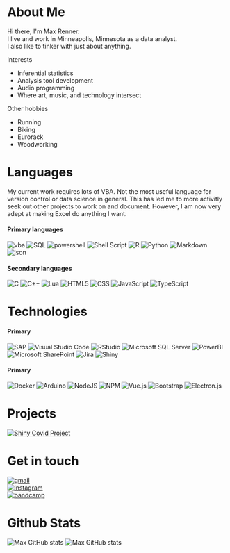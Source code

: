# About Me
Hi there, I'm Max Renner.  
I live and work in Minneapolis, Minnesota as a data analyst.  
I also like to tinker with just about anything. 

Interests
- Inferential statistics
- Analysis tool development
- Audio programming
- Where art, music, and technology intersect
  
Other hobbies
- Running
- Biking
- Eurorack
- Woodworking
  
# Languages
My current work requires lots of VBA. Not the most useful language for version control or data science in general. This has led me to more activitly seek out other projects to work on and document. However, I am now very adept at making Excel do anything I want.

#### Primary languages
![vba](https://img.shields.io/badge/VBA-0078D4?badge&logo=microsoft&logoColor=white)
![SQL](https://img.shields.io/badge/sql-CC2927?style=badge&logo=microsoft%20sql%20server&logoColor=white)
![powershell](https://img.shields.io/badge/powershell-191970?style=badge&logo=powershell&logoColor=white)
![Shell Script](https://img.shields.io/badge/shell_script-%23121011.svg?style=badge&logo=gnu-bash&logoColor=white)
![R](https://img.shields.io/badge/r-%23276DC3.svg?style=badge&logo=r&logoColor=white)
![Python](https://img.shields.io/badge/python-%2314354C.svg?style=badge&logo=python&logoColor=white)
![Markdown](https://img.shields.io/badge/markdown-%23000000.svg?style=badge&logo=markdown&logoColor=white)
![json](https://img.shields.io/badge/json-5E5C5C?style=badge&logo=json&logoColor=white)

#### Secondary languages
![C](https://img.shields.io/badge/c-%2300599C.svg?style=badge&logo=c&logoColor=white)
![C++](https://img.shields.io/badge/c++-%2300599C.svg?style=badge&logo=c%2B%2B&logoColor=white)
![Lua](https://img.shields.io/badge/lua-%232C2D72.svg?style=badge&logo=lua&logoColor=white)
![HTML5](https://img.shields.io/badge/HTML5-E34F26?style=badge&logo=html5&logoColor=white)
![CSS](https://img.shields.io/badge/CSS-239120?&style=badge&logo=css3&logoColor=white)
![JavaScript](https://img.shields.io/badge/javascript-%23323330.svg?style=badge&logo=javascript&logoColor=%23F7DF1E)
![TypeScript](https://img.shields.io/badge/typescript-%23007ACC.svg?style=badge&logo=typescript&logoColor=white)

# Technologies
#### Primary
![SAP](https://img.shields.io/badge/SAP%20BusinessObjects%20Web%20Intelligence-white?style=badge&logo=SAP&logoColor=blue)
![Visual Studio Code](https://img.shields.io/badge/VisualStudioCode-0078d7.svg?style=badge&logo=visual-studio-code&logoColor=white)
![RStudio](https://img.shields.io/badge/RStudio-blue?style=badge&logo=RStudio&labelColor=white)
![Microsoft SQL Server](https://img.shields.io/badge/Microsoft_SQL_Server-CC2927?style=badge&logo=microsoft-sql-server&logoColor=white)
![PowerBI](https://img.shields.io/badge/PowerBI-F2C811?style=badge&logo=Power%20BI&logoColor=white)
![Microsoft SharePoint ](https://img.shields.io/badge/Microsoft_SharePoint-0078D4?style=badge&logo=microsoft-sharepoint&logoColor=white)
![Jira](https://img.shields.io/badge/jira-%230A0FFF.svg?style=badge&logo=jira&logoColor=white)
![Shiny](https://img.shields.io/badge/Shiny-blue?style=badge&logo=RSTUDIO&labelColor=white)

#### Primary
![Docker](https://img.shields.io/badge/docker-%230db7ed.svg?style=badge&logo=docker&logoColor=white)
![Arduino](https://img.shields.io/badge/-Arduino-00979D?style=badge&logo=Arduino&logoColor=white)
![NodeJS](https://img.shields.io/badge/node.js-%2343853D.svg?style=badge&logo=node.js&logoColor=white)
![NPM](https://img.shields.io/badge/NPM-%23000000.svg?style=badge&logo=npm&logoColor=white)
![Vue.js](https://img.shields.io/badge/vuejs-%2335495e.svg?style=badge&logo=vuedotjs&logoColor=%234FC08D)
![Bootstrap](https://img.shields.io/badge/bootstrap-%23563D7C.svg?style=badge&logo=bootstrap&logoColor=white)
![Electron.js](https://img.shields.io/badge/Electron-191970?style=badge&logo=Electron&logoColor=white)

# Projects
[![Shiny Covid Project](https://img.shields.io/badge/Shiny-blue?style=badge&logo=RSTUDIO&labelColor=white&label=Covid-19-Minnesota-Counties)](https://github.com/rennerom/COVID-19-Minnesota-Counties)

# Get in touch

[![gmail](https://img.shields.io/badge/-rennerom@gmail.com-D14836?style=flat&logo=Gmail&logoColor=white&label=gmail)](mailto:rennerom@gmail.com)  
[![instagram](https://img.shields.io/badge/-@ottomaxrenner-E4405F?style=flat&logo=Instagram&logoColor=white&label=instagram)](https://www.instagram.com/ottomaxrenner/)  
[![bandcamp](https://img.shields.io/badge/Max%20Renner-348294?style=flat&logo=bandcamp&logoColor=white&label=bandcamp)](https://maxrenner.bandcamp.com/)

# Github Stats
![Max GitHub stats](https://github-readme-stats.vercel.app/api?username=rennerom&show_icons=true)
![Max GitHub stats](https://github-readme-stats.vercel.app/api/top-langs/?username=rennerom&hide=html&hide_border=true)

